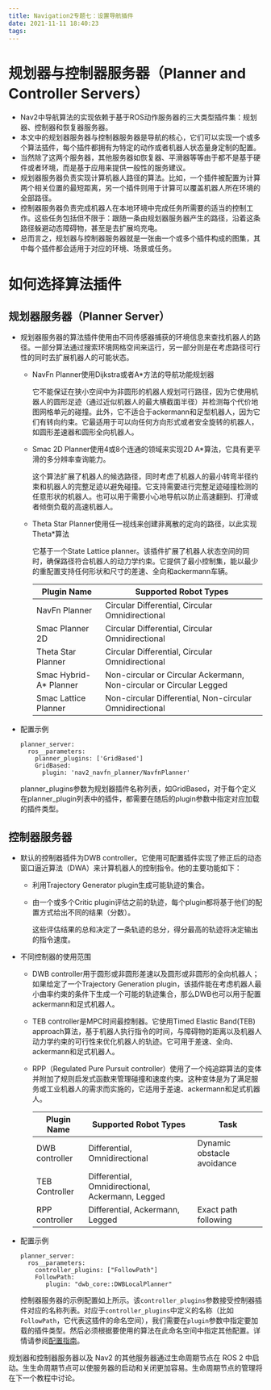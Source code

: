 ```yaml
---
title: Navigation2专题七：设置导航插件
date: 2021-11-11 18:40:23
tags:
---
```


# 规划器与控制器服务器（Planner and Controller Servers）

- Nav2中导航算法的实现依赖于基于ROS动作服务器的三大类型插件集：规划器、控制器和恢复器服务器。
- 本文中的规划器服务器与控制器服务器是导航的核心，它们可以实现一个或多个算法插件，每个插件都拥有为特定的动作或者机器人状态量身定制的配置。
- 当然除了这两个服务器，其他服务器如恢复器、平滑器等等由于都不是基于硬件或者环境，而是基于应用来提供一般性的服务建议。
- 规划器服务器负责实现计算机器人路径的算法。比如，一个插件被配置为计算两个相关位置的最短距离，另一个插件则用于计算可以覆盖机器人所在环境的全部路径。
- 控制器服务器负责完成机器人在本地环境中完成任务所需要的适当的控制工作。这些任务包括但不限于：跟随一条由规划器服务器产生的路径，沿着这条路径躲避动态障碍物，甚至是去扩展坞充电。
- 总而言之，规划器与控制器服务器就是一张由一个或多个插件构成的图集，其中每个插件都会适用于对应的环境、场景或任务。



# 如何选择算法插件

## 规划器服务器（Planner Server）

- 规划器服务器的算法插件使用由不同传感器捕获的环境信息来查找机器人的路径。一部分算法通过搜索环境网格空间来运行，另一部分则是在考虑路径可行性的同时去扩展机器人的可能状态。

  - NavFn Planner使用Dijkstra或者A*方法的导航功能规划器

    它不能保证在狭小空间中为非圆形的机器人规划可行路径，因为它使用机器人的圆形足迹（通过近似机器人的最大横截面半径）并检测每个代价地图网格单元的碰撞。此外，它不适合于ackermann和足型机器人，因为它们有转向约束。它最适用于可以向任何方向形式或者安全旋转的机器人，如圆形差速器和圆形全向机器人。

  - Smac 2D Planner使用4或8个连通的领域来实现2D A*算法，它具有更平滑的多分辨率查询能力。

    这个算法扩展了机器人的候选路径，同时考虑了机器人的最小转弯半径约束和机器人的完整足迹以避免碰撞。它支持需要进行完整足迹碰撞检测的任意形状的机器人。也可以用于需要小心地导航以防止高速翻到、打滑或者倾倒负载的高速机器人。

  - Theta Star Planner使用任一视线来创建非离散的定向的路径，以此实现Theta*算法

    它基于一个State Lattice planner。该插件扩展了机器人状态空间的同时，确保路径符合机器人的动力学约束。它提供了最小控制集，能以最少的重配置支持任何形状和尺寸的差速、全向和ackermann车辆。
    
    | Plugin Name            | Supported Robot Types                                        |
    | ---------------------- | ------------------------------------------------------------ |
    | NavFn Planner          | Circular Differential, Circular Omnidirectional              |
    | Smac Planner 2D        | Circular Differential, Circular Omnidirectional              |
    | Theta Star Planner     | Circular Differential, Circular Omnidirectional              |
    | Smac Hybrid-A* Planner | Non-circular or Circular Ackermann, Non-circular or Circular Legged |
    | Smac Lattice Planner   | Non-circular Differential, Non-circular Omnidirectional      |

- 配置示例

  ```
  planner_server:
    ros__parameters:
      planner_plugins: ['GridBased']
      GridBased:
        plugin: 'nav2_navfn_planner/NavfnPlanner'
  ```

  planner_plugins参数为规划器插件名称列表，如GridBased，对于每个定义在planner_plugin列表中的插件，都需要在随后的plugin参数中指定对应加载的插件类型。

## 控制器服务器

- 默认的控制器插件为DWB controller。它使用可配置插件实现了修正后的动态窗口逼近算法（DWA）来计算机器人的控制指令。他的主要功能如下：

  - 利用Trajectory Generator plugin生成可能轨迹的集合。

  - 由一个或多个Critic plugin评估之前的轨迹，每个plugin都将基于他们的配置方式给出不同的结果（分数）。

    这些评估结果的总和决定了一条轨迹的总分，得分最高的轨迹将决定输出的指令速度。

- 不同控制器的使用范围

  - DWB controller用于圆形或非圆形差速以及圆形或非圆形的全向机器人；如果给定了一个Trajectory Generation plugin，该插件能在考虑机器人最小曲率约束的条件下生成一个可能的轨迹集合，那么DWB也可以用于配置ackermann和足式机器人。

  - TEB controller是MPC时间最控制器。它使用Timed Elastic Band(TEB) approach算法，基于机器人执行指令的时间，与障碍物的距离以及机器人动力学约束的可行性来优化机器人的轨迹。它可用于差速、全向、ackermann和足式机器人。

  - RPP（Regulated Pure Pursuit controller）使用了一个纯追踪算法的变体并附加了规则启发式函数来管理碰撞和速度约束。这种变体是为了满足服务或工业机器人的需求而实施的，它适用于差速、ackermann和足式机器人。

    | Plugin Name    | Supported Robot Types                            | Task                       |
    | -------------- | ------------------------------------------------ | -------------------------- |
    | DWB controller | Differential, Omnidirectional                    | Dynamic obstacle avoidance |
    | TEB Controller | Differential, Omnidirectional, Ackermann, Legged |                            |
    | RPP controller | Differential, Ackermann, Legged                  | Exact path following       |

- 配置示例

  ```
  planner_server:
    ros__parameters:
      controller_plugins: ["FollowPath"]
      FollowPath:
         plugin: "dwb_core::DWBLocalPlanner"
  ```

  控制器服务器的示例配置如上所示。该`controller_plugins`参数接受控制器插件对应的名称列表。对应于`controller_plugins`中定义的名称（比如`FollowPath`，它代表这插件的命名空间），我们需要在`plugin`参数中指定要加载的插件类型。然后必须根据要使用的算法在此命名空间中指定其他配置。详情请参阅[配置指南](https://navigation.ros.org/configuration/index.html)。



规划器和控制器服务器以及 Nav2 的其他服务器通过生命周期节点在 ROS 2 中启动。生生命周期节点可以使服务器的启动和关闭更加容易。生命周期节点的管理将在下一个教程中讨论。
